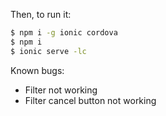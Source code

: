 Then, to run it:

```bash
$ npm i -g ionic cordova
$ npm i
$ ionic serve -lc
```

Known bugs:

- Filter not working
- Filter cancel button not working
